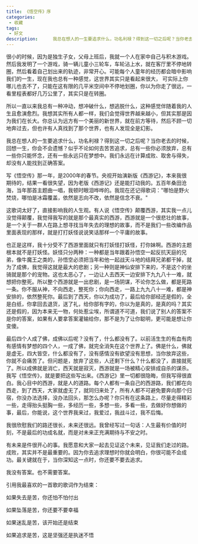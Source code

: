 ```yaml
---
title: 《悟空传》序
categories:
 - 收藏
tags:
 - 好文
description: 　   我总在想人的一生要追求什么，功名利禄？得到这一切之后呢？当你老去的时候，回想一生，你会不会遗憾？似乎不论如何去苦苦追求，总有一些你必须放弃，总有一些你只能怀念，还有一些永远只在梦想中。我们永远在计算成败、取舍与得失，却没有人能找到正确答案。
--- 
```


很小的时候，因为是独生子女，父母上班后，我就一个人在家中自己与积木游戏。然后我发明了一个游戏，骑一辆儿童小三轮车，车轮沾上水，就在客厅里不停地转圈，然后看着自己划出来的轨迹，非常开心。可能每个人童年的经历都会暗中影响我们的一生，现在我也总有一种感觉，这世界其实只是看起来很大，
可实际上你哪儿也去不了，只能在这有限的几平米空间中不停地划圈，你以为你走了很远，一看里程表都好几万公里了，其实只是在转圈。　　

所以一直以来我总有一种冲动，想冲破什么，想逃脱什么，这种感觉伴随着我的人生且愈演愈烈。我想其实所有人都一样，我们会觉得世界越来越小，但其实那是因为我们在长大。你总认为远方有一个美丽的新世界，就在前方等待，然后不顾一切地奔过去，但也许有人真找到了那个世界，也有人发现全是幻影。　　

我总在想人的一生要追求什么，功名利禄？得到这一切之后呢？当你老去的时候，回想一生，你会不会遗憾？似乎不论如何去苦苦追求，总有一些你必须放弃，总有一些你只能怀念，还有一些永远只在梦想中。我们永远在计算成败、取舍与得失，却没有人能找到正确答案。　　

写《悟空传》那一年，是2000年的春节。央视开始演新版《西游记》，本来我很期待的，结果一看很失望，因为老版《西游记》还是能打动我的。五百年桑田沧海，当年那首主题曲一唱，我顿时眼泪哗哗的。我现在还记得歌词："哪怕是野火焚烧，哪怕是冰霜覆盖，依然是志向不改，依然是信念不衰。"　　

这歌词太好了，直接影响我的人生观。有人说《悟空传》颠覆西游，其实我一点儿没觉得颠覆，我觉得我写的就是那个最真实的西游，西游就是一个很悲壮的故事，是一个关于一群人在路上想寻找当年失去的理想的故事，而不是我们一些改编作品里面表现的那样，就是打打妖怪说说笑话那样一个平庸的故事。　　

也正是这样，我十分受不了西游里面就只有打妖怪打妖怪，打你妹啊。西游的主题根本就不是打妖怪。妖怪只分两种：一种都是当年跟着孙悟空一起反抗天庭的兄弟，像牛魔王之类的，孙悟空必须把当年和他一起战天斗地的结拜兄弟都干掉，就为了成佛，我觉得这就是最大的悲剧；另一种则是神仙安排下来的，不是这个的坐骑就是那个的宠物。这也太恶心了，一边让人去西天一边安排下九九八十一难，就想把你整死。所以整个西游就是一出悲剧，是一场阴谋，不论你怎么做，都是死路一条。你不服从神，不向西走，整死你；你向西走，一路上九九八十一难，都是神安排的，依然整死你。最后到了西天，你以为成功了，最后给你部经还是假的，全是白纸，你拿回去退货，送了礼，给你部有字的，你以为是真的，是真的吗？其实还是假的，因为本来无一物，何处惹尘埃，所谓道不可道，我们说了别人的答案不是你的答案，如果有人要拿答案灌输给你，那不是为了让你聪明，更可能是想让你变傻。　　

最后四个人成了佛，成佛以后呢？没有了，什么都没有了。以前活生生的有血有肉有感情有梦想的四个人，一成了佛，就完全消失在这个世界上了。佛是什么，佛就是虚无，四大皆空，什么都没有了，没有感情没有欲望没有思想，当你放弃这些，你就不会痛苦了。但问题是，放弃了这些，人还剩下什么？什么都没了，直接就死了。所以成佛就是消亡，西天就是寂灭，西游就是一场被精心安排成自杀的谋杀。我写《悟空传》，就是要把这些写出来。《西游记》里一切都很隐晦，但我写得很直白。我心目中的西游，就是人的道路。每个人都有一条自己的西游路，我们都在向西走，到了西天，大家就虚无了，就同归来处了，所有人都不可避免要奔向那个归宿，你没办法选择，没办法回头，那怎么办呢？你只有在这条路上，尽量走得精彩一些，走得抬头挺胸一些，多经历一些，多想一些，多看一些，去做好你想做的事，最后，你能说，这个世界我来过，我爱过，我战斗过，我不后悔。　　

我很欣慰我们的路还很长，未来还很远。我曾经写过一句话：人生最有价值的时刻，不是最后的功成名就，而是对未来正充满期待与不安之时。　　

有未来是件很开心的事。我愿意和大家一起去见证这个未来，见证我们走过的路。成败，其实并不是最重要的。因为你去追求理想时你就会明白，你很可能不会成功。最关键就在于，当你深知这一点时，你还要不要去追求。　　

我没有答案。也不需要答案。　　

引用我最喜欢的一首歌的歌词作为结束：　　

如果失去是苦，你还怕不怕付出　　

如果坠落是苦，你还要不要幸福　　

如果迷乱是苦，该开始还是结束　　

如果追求是苦，这是坚强还是执迷不悟
